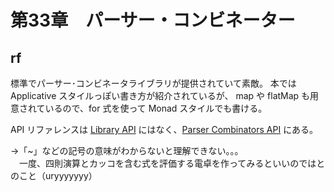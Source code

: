 # 第33章　パーサー・コンビネーター

## rf

標準でパーサー･コンビネータライブラリが提供されていて素敵。
本では Applicative スタイルっぽい書き方が紹介されているが、
map や flatMap も用意されているので、for 式を使って Monad スタイルでも書ける。

API リファレンスは [Library API](http://www.scala-lang.org/api/current/) にはなく、[Parser Combinators API](http://www.scala-lang.org/api/2.11.2/scala-parser-combinators/) にある。

→「~」などの記号の意味がわからないと理解できない。。。  
　一度、四則演算とカッコを含む式を評価する電卓を作ってみるといいのではとのこと（uryyyyyyy）
